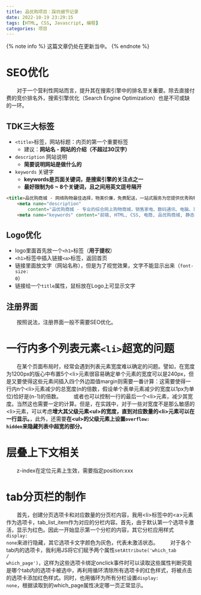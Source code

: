 ```yaml
---
title: 品优购项目：踩坑细节记录
date: 2022-10-19 23:29:15
tags: [HTML, CSS, Javascript, 编程]
categories: 项目
---
```

{% note info %}
这篇文章仍处在更新当中。
{% endnote %}

# SEO优化
&emsp;&emsp;对于一个营利性网站而言，提升其在搜索引擎中的排名至关重要。除去直接付费的竞价排名外，搜索引擎优化（Search Engine Optimization）也是不可或缺的一环。

## TDK三大标签

- <code>&lt;title&gt;</code>标签，网站标题：内页的第一个重要标签 
    - 建议：**网站名 - 网站的介绍（不超过30汉字）**
- <code>description</code> 网站说明
    - **简要说明网站是做什么的**
- <code>keywords</code> 关键字
    - **keywords是页面关键词，是搜索引擎的关注点之一**
    - **最好限制为6 ~ 8个关键词，且之间用英文逗号隔开**

``` HTML 品优购网站的三大标签
<title>品优购商城 - 网络购物最佳选择，物美价廉，免费配送，一站式服务为您提供优秀购物体验！</title>
    <meta name="description"
        content="品优购商城 - 专业的综合网上购物商城，销售家电、数码通讯、电脑、家居百货、服装服饰、母婴、图书、食品等数万个品牌优质商品。便捷、诚信的服务，为您提供愉悦的网上购物体验！" />
    <meta name="keywords" content="前端, HTML, CSS, 电商, 品优购商城, 静态界面">
```

## Logo优化
- logo里面首先放一个<code>&lt;h1&gt;</code>标签（**用于提权**）
- <code>&lt;h1&gt;</code>标签中插入链接<code>&lt;a&gt;</code>标签，返回首页
- 链接里面放文字（网站名称），但是为了视觉效果，文字不能显示出来（<code>font-size: 0</code>）
- 链接给一个<code>title</code>属性，鼠标放在Logo上可显示文字
<!-- more -->

## 注册界面
&emsp;&emsp;按照说法，注册界面一般不需要SEO优化。

# 一行内多个列表元素<code>&lt;li&gt;</code>超宽的问题
&emsp;&emsp;在某个页面布局时，经常会遇到列表元素宽度难以确定的问题。譬如，在宽度为1200px的版心中布置5个&lt;li&gt;元素很容易确定单个元素的宽度可以是240px，但是又要使得这些元素间插入四个外边距值margin则需要一番计算：这需要使得一行内n个&lt;li&gt;元素减少的总宽度(n的倍数，假设单个表单元素减少的宽度以1px为单位)恰好是(n-1)的倍数。
&emsp;&emsp;或者也可以控制一行的最后一个&lt;li&gt;元素，减少其宽度。当然这也需要一定的计算。但是，在实践中，对于一些对宽度不是那么敏感的&lt;li&gt;元素，可以考虑**增大其父级元素&lt;ul&gt;的宽度，直到对应数量的&lt;li&gt;元素可以在一行显示。**，此外，还需要**在&lt;ul&gt;的父级元素上设置<code>overflow: hidden</code>来隐藏列表中超宽的部分。**

# 层叠上下文相关
&emsp;&emsp;z-index在定位元素上生效，需要指定position:xxx

# tab分页栏的制作
&emsp;&emsp;首先，创建分页选项卡和对应数量的分页栏内容，我用&lt;li&gt;标签中的&lt;a&gt;元素作为选项卡，tab_list_item作为对应的分栏内容。首先，由于默认第一个选项卡激活，显示为红色。因此一开始显示第一个分栏的内容，其它分栏应用样式<code>display: none</code>来进行隐藏，其它选项卡文字颜色为灰色，代表未激活状态。
&emsp;&emsp;对于各个tab内的选项卡，我利用JS将它们赋予两个属性<code>setAttribute('which_tab / which_page')</code>，这样为这些选项卡绑定onclick事件时可以读取这些属性判断究竟是哪个tab内的选项卡被选中，再利用循环清除所有选项卡的红色样式，将被点击的选项卡添加红色样式。同时，也用循环为所有分栏设置<code>display: none</code>，根据读取到的which_page属性决定哪一页正常显示。

